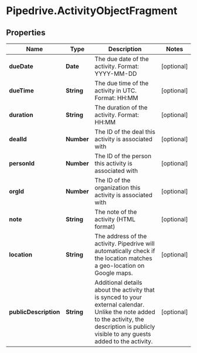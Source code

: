# Pipedrive.ActivityObjectFragment

## Properties

Name | Type | Description | Notes
------------ | ------------- | ------------- | -------------
**dueDate** | **Date** | The due date of the activity. Format: YYYY-MM-DD | [optional] 
**dueTime** | **String** | The due time of the activity in UTC. Format: HH:MM | [optional] 
**duration** | **String** | The duration of the activity. Format: HH:MM | [optional] 
**dealId** | **Number** | The ID of the deal this activity is associated with | [optional] 
**personId** | **Number** | The ID of the person this activity is associated with | [optional] 
**orgId** | **Number** | The ID of the organization this activity is associated with | [optional] 
**note** | **String** | The note of the activity (HTML format) | [optional] 
**location** | **String** | The address of the activity. Pipedrive will automatically check if the location matches a geo-location on Google maps. | [optional] 
**publicDescription** | **String** | Additional details about the activity that is synced to your external calendar. Unlike the note added to the activity, the description is publicly visible to any guests added to the activity. | [optional] 


